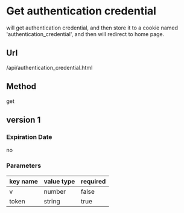 # Get authentication credential

will get authentication credential, and then store it to a cookie named 'authentication_credential', and then will redirect to home page.

## Url

/api/authentication_credential.html

## Method

get

## version 1

### Expiration Date

no

### Parameters

key name | value type | required
--- | --- | ---
v | number | false
token | string | true
